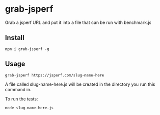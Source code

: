 # grab-jsperf

Grab a jsperf URL and put it into a file that can be run with benchmark.js

## Install

```
npm i grab-jsperf -g
```

## Usage

```
grab-jsperf https://jsperf.com/slug-name-here
```

A file called slug-name-here.js will be created in the directory you run this command in.

To run the tests:
```
node slug-name-here.js
```
